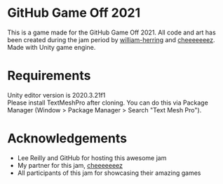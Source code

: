# GitHub Game Off 2021

This is a game made for the GitHub Game Off 2021. All code and art has been created during the jam period by <a href="https://github.com/william-herring">william-herring</a> and <a href="https://github.com/cheeeeeeez">cheeeeeeez</a>.
Made with Unity game engine.

# Requirements
Unity editor version is 2020.3.21f1 <br>
Please install TextMeshPro after cloning. You can do this via Package Manager (Window > Package Manager > Search "Text Mesh Pro").

# Acknowledgements

- Lee Reilly and GitHub for hosting this awesome jam
- My partner for this jam, <a href="https://github.com/cheeeeeeez">cheeeeeeez</a>
- All participants of this jam for showcasing their amazing games
